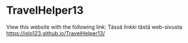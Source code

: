 # TravelHelper13
View this website with the following link:
Tässä linkki tästä web-sivusta https://islo123.github.io/TravelHelper13/
